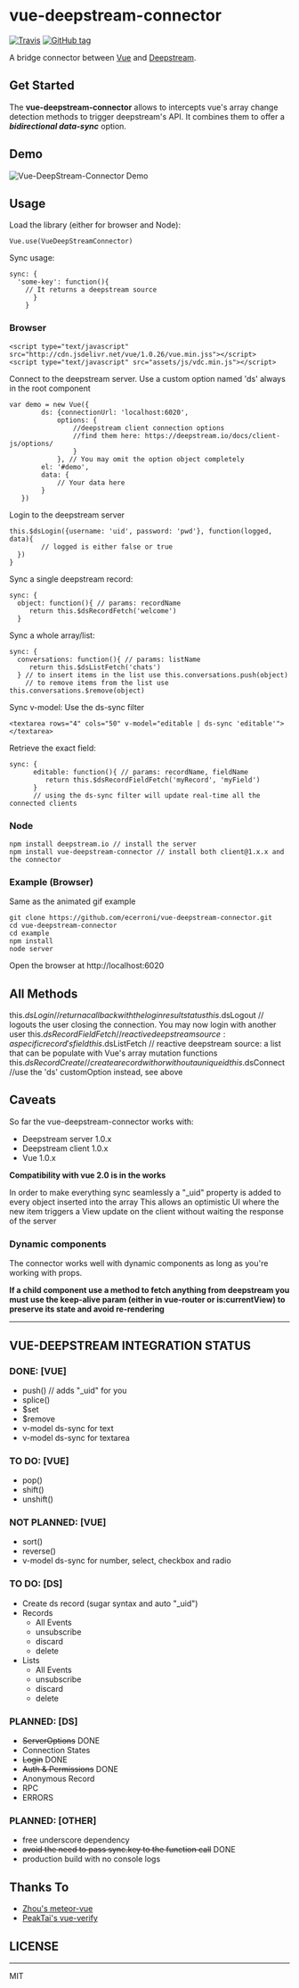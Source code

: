 # vue-deepstream-connector

[![Travis](https://img.shields.io/travis/ecerroni/vue-deepstream-connector.svg)](https://travis-ci.org/ecerroni/vue-deepstream-connector/builds)
[![GitHub tag](https://img.shields.io/github/tag/ecerroni/vue-deepstream-connector.svg)](https://github.com/ecerroni/vue-deepstream-connector/releases/tag/0.1.0)

A bridge connector between [Vue](http://vuejs.org) and [Deepstream](http://deepstream.io).

## Get Started
The __vue-deepstream-connector__ allows to intercepts vue's array change detection methods to trigger deepstream's API. It combines them to offer a ___bidirectional data-sync___ option.

## Demo
![Vue-DeepStream-Connector Demo](example/assets/img/vdc.gif)

## Usage

Load the library (either for browser and Node):

    Vue.use(VueDeepStreamConnector)

Sync usage:

    sync: {
      'some-key': function(){
        // It returns a deepstream source
          }
        }



### Browser

    <script type="text/javascript" src="http://cdn.jsdelivr.net/vue/1.0.26/vue.min.jss"></script>
    <script type="text/javascript" src="assets/js/vdc.min.js"></script>


Connect to the deepstream server. Use a custom option named 'ds' always in the root component

    var demo = new Vue({
            ds: {connectionUrl: 'localhost:6020',
                options: {
                    //deepstream client connection options
                    //find them here: https://deepstream.io/docs/client-js/options/
                    }
                }, // You may omit the option object completely
            el: '#demo',
            data: {
                // Your data here
            }
       })

Login to the deepstream server

    this.$dsLogin({username: 'uid', password: 'pwd'}, function(logged, data){
            // logged is either false or true
      })
    }


Sync a single deepstream record:

    sync: {
      object: function(){ // params: recordName
         return this.$dsRecordFetch('welcome')
      }


Sync a whole array/list:

    sync: {
      conversations: function(){ // params: listName
         return this.$dsListFetch('chats')
      } // to insert items in the list use this.conversations.push(object)
        // to remove items from the list use this.conversations.$remove(object)


Sync v-model:
Use the ds-sync filter

    <textarea rows="4" cols="50" v-model="editable | ds-sync 'editable'"></textarea>

Retrieve the exact field:

    sync: {
          editable: function(){ // params: recordName, fieldName
             return this.$dsRecordFieldFetch('myRecord', 'myField')
          }
          // using the ds-sync filter will update real-time all the connected clients


### Node

    npm install deepstream.io // install the server
    npm install vue-deepstream-connector // install both client@1.x.x and the connector


### Example (Browser)

Same as the animated gif example

    git clone https://github.com/ecerroni/vue-deepstream-connector.git
    cd vue-deepstream-connector
    cd example
    npm install
    node server
    
Open the browser at http://localhost:6020

## All Methods

this.$dsLogin // return a callback with the login result status
this.$dsLogout // logouts the user closing the connection. You may now login with another user
this.$dsRecordFieldFetch // reactive deepstream source: a specific record's field
this.$dsListFetch // reactive deepstream source: a list that can be populate with Vue's array mutation functions
this.$dsRecordCreate // create a record with or without a unique id
this.$dsConnect //use the 'ds' customOption instead, see above

## Caveats

So far the vue-deepstream-connector works with:
- Deepstream server 1.0.x
- Deepstream client 1.0.x
- Vue 1.0.x

__Compatibility with vue 2.0 is in the works__

In order to make everything sync seamlessly a "_uid" property is added to every object inserted into the array
This allows an optimistic UI where the new item triggers a View update on the client without waiting the response of the server

### Dynamic components
The connector works well with dynamic components as long as you're working with props.

__If a child component use a method to fetch anything from deepstream you must use the keep-alive param (either in vue-router or is:currentView) to preserve its state and avoid re-rendering__

-----

## VUE-DEEPSTREAM INTEGRATION STATUS

### DONE: [VUE]
- push() // adds "_uid" for you
- splice()
- $set 
- $remove
- v-model ds-sync for text
- v-model ds-sync for textarea

### TO DO: [VUE]
- pop()
- shift()
- unshift()

### NOT PLANNED: [VUE]
- sort()
- reverse()
- v-model ds-sync for number, select, checkbox and radio


### TO DO: [DS]
- Create ds record (sugar syntax and auto "_uid")
- Records
    -	All Events
    -	unsubscribe
    -	discard
    -	delete
- Lists
    -  	All Events
    -	unsubscribe
    -  	discard
    -	delete

### PLANNED: [DS]
-	~~ServerOptions~~ DONE
- 	Connection States
-	~~Login~~ DONE
-	~~Auth & Permissions~~ DONE
-	Anonymous Record
-	RPC
-	ERRORS

### PLANNED: [OTHER]
- free underscore dependency
- ~~avoid the need to pass sync.key to the function call~~ DONE
- production build with no console logs


## Thanks To
- [Zhou's meteor-vue](https://github.com/zhouzhuojie/meteor-vue)
- [PeakTai's vue-verify](https://github.com/PeakTai/vue-verify)


## LICENSE
---

MIT
